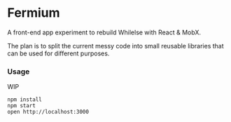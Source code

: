 Fermium
=======

A front-end app experiment to rebuild Whilelse with React & MobX.

The plan is to split the current messy code into small reusable
libraries that can be used for different purposes.

### Usage

WIP

```
npm install
npm start
open http://localhost:3000
```

